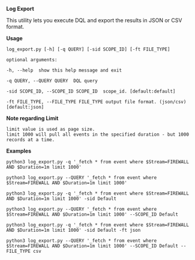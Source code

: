 **Log Export** 

This utility lets you execute DQL and export the results in JSON or CSV format.


**Usage**

`log_export.py [-h] [-q QUERY] [-sid SCOPE_ID] [-ft FILE_TYPE]`

    optional arguments: 

    -h, --help  show this help message and exit

    -q QUERY, --QUERY QUERY  DQL query 

    -sid SCOPE_ID, --SCOPE_ID SCOPE_ID  scope_id. [default:default]
  
    -ft FILE_TYPE, --FILE_TYPE FILE_TYPE output file format. (json/csv) [default:json]


**Note regarding Limit**

    limit value is used as page size.
    limit 1000 will pull all events in the specified duration - but 1000 records at a time.

**Examples**

`python3 log_export.py -q '_fetch * from event where $Stream=FIREWALL AND $Duration=1m limit 1000'`

`python3 log_export.py --QUERY '_fetch * from event where $Stream=FIREWALL AND $Duration=1m limit 1000'`

`python3 log_export.py -q '_fetch * from event where $Stream=FIREWALL AND $Duration=1m limit 1000' -sid Default`

`python3 log_export.py --QUERY '_fetch * from event where $Stream=FIREWALL AND $Duration=1m limit 1000' --SCOPE_ID Default`

`python3 log_export.py -q '_fetch * from event where $Stream=FIREWALL AND $Duration=1m limit 1000' -sid Default -ft json`

`python3 log_export.py --QUERY '_fetch * from event where $Stream=FIREWALL AND $Duration=1m limit 1000' --SCOPE_ID Default --FILE_TYPE csv`
